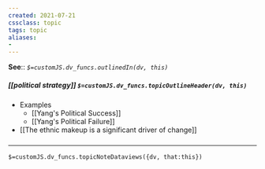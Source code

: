 ```yaml
---
created: 2021-07-21
cssclass: topic
tags: topic
aliases:
- 
---
```


**See**:: 
*`$=customJS.dv_funcs.outlinedIn(dv, this)`*

##### [[political strategy]] `$=customJS.dv_funcs.topicOutlineHeader(dv, this)`
- Examples
	- [[Yang's Political Success]]
	- [[Yang's Political Failure]]
- [[The ethnic makeup is a significant driver of change]]

### <hr class="dataviews"/>

`$=customJS.dv_funcs.topicNoteDataviews({dv, that:this})`




